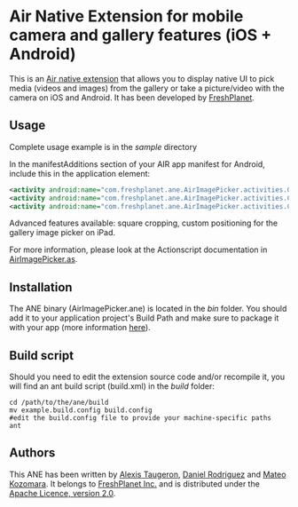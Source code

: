 Air Native Extension for mobile camera and gallery features (iOS + Android)
======================================

This is an [Air native extension](http://www.adobe.com/devnet/air/native-extensions-for-air.html) that allows you to display native UI to pick media (videos and images) from the gallery or take a picture/video with the camera on iOS and Android. It has been developed by [FreshPlanet](http://freshplanet.com).


Usage
-----

   Complete usage example is in the *sample* directory
    
In the manifestAdditions section of your AIR app manifest for Android, include this in the application element:
  ```xml
  <activity android:name="com.freshplanet.ane.AirImagePicker.activities.GalleryActivity" android:theme="@android:style/Theme.Translucent.NoTitleBar"/>
  <activity android:name="com.freshplanet.ane.AirImagePicker.activities.CropActivity" android:theme="@android:style/Theme.Translucent.NoTitleBar"/>
  <activity android:name="com.freshplanet.ane.AirImagePicker.activities.CameraActivity" android:theme="@android:style/Theme.Translucent.NoTitleBar"/>
  ```

Advanced features available: square cropping, custom positioning for the gallery image picker on iPad.

For more information, please look at the Actionscript documentation in [AirImagePicker.as](https://github.com/freshplanet/ANE-ImagePicker/blob/master/actionscript/src/com/freshplanet/ane/AirImagePicker/AirImagePicker.as).


Installation
---------

The ANE binary (AirImagePicker.ane) is located in the *bin* folder. You should add it to your application project's Build Path and make sure to package it with your app (more information [here](http://help.adobe.com/en_US/air/build/WS597e5dadb9cc1e0253f7d2fc1311b491071-8000.html)).


Build script
---------

Should you need to edit the extension source code and/or recompile it, you will find an ant build script (build.xml) in the *build* folder:

    cd /path/to/the/ane/build
    mv example.build.config build.config
    #edit the build.config file to provide your machine-specific paths
    ant


Authors
------

This ANE has been written by [Alexis Taugeron](http://alexistaugeron.com), [Daniel Rodriguez](http://www.github.com/dornad/) and [Mateo Kozomara](mateo.kozomara@gmail.com). It belongs to [FreshPlanet Inc.](http://freshplanet.com) and is distributed under the [Apache Licence, version 2.0](http://www.apache.org/licenses/LICENSE-2.0).
